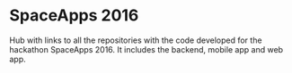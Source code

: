 # SpaceApps 2016
Hub with links to all the repositories with the code developed for the hackathon SpaceApps 2016.
It includes the backend, mobile app and web app.

